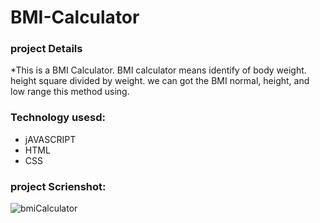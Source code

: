 # BMI-Calculator
### project Details

*This is a BMI Calculator. BMI calculator means identify of body weight. height square divided by weight. we can got the BMI normal, height, and low range this method using.

### Technology usesd:
- jAVASCRIPT
- HTML
- CSS
### project Scrienshot:
![bmiCalculator](https://user-images.githubusercontent.com/67516342/116700909-2c58fb80-a97c-11eb-96ef-851547c8c37a.png)

